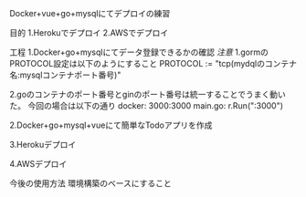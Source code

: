Docker+vue+go+mysqlにてデプロイの練習

目的
1.Herokuでデプロイ
2.AWSでデプロイ

工程
1.Docker+go+mysqlにてデータ登録できるかの確認
*注意*
1.gormのPROTOCOL設定は以下のようにすること
PROTOCOL := "tcp(mydqlのコンテナ名:mysqlコンテナポート番号)"

2.goのコンテナのポート番号とginのポート番号は統一することでうまく動いた。
今回の場合は以下の通り
docker: 3000:3000
main.go: r.Run(":3000")

2.Docker+go+mysql+vueにて簡単なTodoアプリを作成

3.Herokuデプロイ

4.AWSデプロイ

今後の使用方法
環境構築のベースにすること

